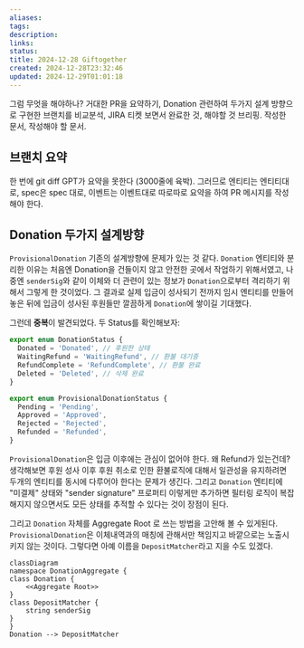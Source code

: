 ```yaml
---
aliases: 
tags: 
description:
links:
status:
title: 2024-12-28 Giftogether
created: 2024-12-28T23:32:46
updated: 2024-12-29T01:01:18
---
```


그럼 무엇을 해야하나? 거대한 PR을 요약하기, Donation 관련하여 두가지 설계 방향으로 구현한 브랜치를 비교분석, JIRA 티켓 보면서 완료한 것, 해야할 것 브리핑. 작성한 문서, 작성해야 할 문서.

## 브랜치 요약

한 번에 git diff GPT가 요약을 못한다 (3000줄에 육박). 그러므로 엔티티는 엔티티대로, spec은 spec 대로, 이벤트는 이벤트대로 따로따로 요약을 하여 PR 메시지를 작성해야 한다.

## Donation 두가지 설계방향

`ProvisionalDonation` 기존의 설계방향에 문제가 있는 것 같다. `Donation` 엔티티와 분리한 이유는 처음엔 Donation을 건들이지 않고 안전한 곳에서 작업하기 위해서였고, 나중엔 `senderSig`와 같이 이체와 더 관련이 있는 정보가 `Donation`으로부터 격리하기 위해서 그렇게 한 것이었다. 그 결과로 실제 입금이 성사되기 전까지 임시 엔티티를 만들어놓은 뒤에 입금이 성사된 후원들만 깔끔하게 `Donation`에 쌓이길 기대했다.

그런데 **중복**이 발견되었다. 두 Status를 확인해보자:

```typescript
export enum DonationStatus {
  Donated = 'Donated', // 후원한 상태
  WaitingRefund = 'WaitingRefund', // 환불 대기중
  RefundComplete = 'RefundComplete', // 환불 완료
  Deleted = 'Deleted', // 삭제 완료
}

export enum ProvisionalDonationStatus {
  Pending = 'Pending',
  Approved = 'Approved',
  Rejected = 'Rejected',
  Refunded = 'Refunded',
}
```

`ProvisionalDonation`은 입금 이후에는 관심이 없어야 한다. 왜 Refund가 있는건데? 생각해보면 후원 성사 이후 후원 취소로 인한 환불로직에 대해서 일관성을 유지하려면 두개의 엔티티를 동시에 다루어야 한다는 문제가 생긴다. 그리고 `Donation` 엔티티에 "미결제" 상태와 "sender signature" 프로퍼티 이렇게만 추가하면 필터링 로직이 복잡해지지 않으면서도 모든 상태를 추적할 수 있다는 것이 장점이 된다.

그리고 `Donation` 자체를 Aggregate Root 로 쓰는 방법을 고안해 볼 수 있게된다. `ProvisionalDonation`은 이체내역과의 매칭에 관해서만 책임지고 바깥으로는 노출시키지 않는 것이다. 그렇다면 아예 이름을 `DepositMatcher`라고 지을 수도 있겠다.

```mermaid
classDiagram
namespace DonationAggregate {
class Donation {
	<<Aggregate Root>>
}
class DepositMatcher {
	string senderSig
}
}
Donation --> DepositMatcher
```
